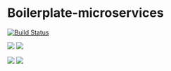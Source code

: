 # Boilerplate-microservices

[![Build Status](https://travis-ci.com/gattinenirohini66/Boilerplate-microservices.svg?branch=master)](https://travis-ci.com/gattinenirohini66/Boilerplate-microservices)


![](https://img.shields.io/snyk/vulnerabilities/github/gattinenirohini66/Boilerplate-microservices.svg?style=popout)
![](https://img.shields.io/github/issues/gattinenirohini66/Boilerplate-microservices.svg?style=popout)

![](https://img.shields.io/github/contributors/gattinenirohini66/Boilerplate-microservices.svg?style=popout)
![](https://img.shields.io/github/last-commit/gattinenirohini66/Boilerplate-microservices/v1.0.2.svg?style=popout)

